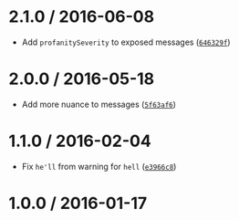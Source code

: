 <!--remark setext-->

<!--lint disable no-multiple-toplevel-headings -->

2.1.0 / 2016-06-08
==================

*   Add `profanitySeverity` to exposed messages ([`646329f`](https://github.com/wooorm/retext-profanities/commit/646329f))

2.0.0 / 2016-05-18
==================

*   Add more nuance to messages ([`5f63af6`](https://github.com/wooorm/retext-profanities/commit/5f63af6))

1.1.0 / 2016-02-04
==================

*   Fix `he'll` from warning for `hell` ([`e3966c8`](https://github.com/wooorm/retext-profanities/commit/e3966c8))

1.0.0 / 2016-01-17
==================
